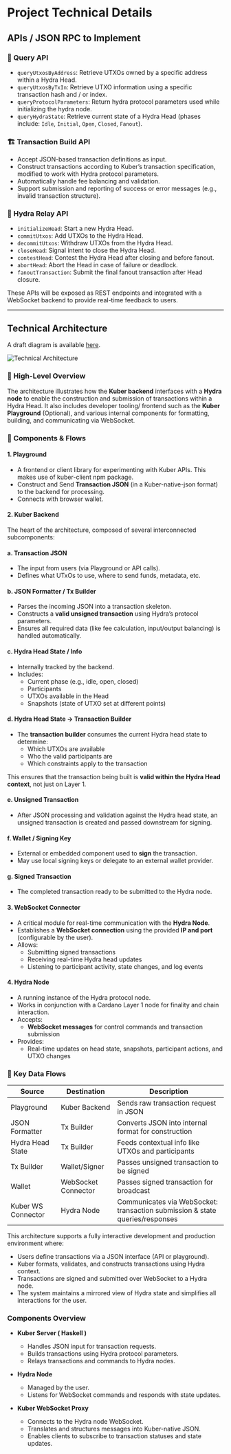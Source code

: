 # Project Technical Details

## APIs / JSON RPC to Implement

### 🔎 Query API

- `queryUtxosByAddress`: Retrieve UTXOs owned by a specific address within a Hydra Head.
- `queryUtxosByTxIn`: Retrieve UTXO information using a specific transaction hash and / or index.
- `queryProtocolParameters`: Return hydra protocol parameters used while initializing the hydra node.
- `queryHydraState`: Retrieve current state of a Hydra Head (phases include: `Idle`, `Initial`, `Open`, `Closed`, `Fanout`).

### 🏗 Transaction Build API

- Accept JSON-based transaction definitions as input.
- Construct transactions according to Kuber’s transaction specification, modified to work with Hydra protocol parameters.
- Automatically handle fee balancing and validation.
- Support submission and reporting of success or error messages (e.g., invalid transaction structure).

### 🔁 Hydra Relay API

- `initializeHead`: Start a new Hydra Head.
- `commitUtxos`: Add UTXOs to the Hydra Head.
- `decommitUtxos`: Withdraw UTXOs from the Hydra Head.
- `closeHead`: Signal intent to close the Hydra Head.
- `contestHead`: Contest the Hydra Head after closing and before fanout.
- `abortHead`: Abort the Head in case of failure or deadlock.
- `fanoutTransaction`: Submit the final fanout transaction after Head closure.

These APIs will be exposed as REST endpoints and integrated with a WebSocket backend to provide real-time feedback to users.

---

## Technical Architecture

A draft diagram is available [here](https://raw.githubusercontent.com/drep-id/image/main/preview/kuber-hydra_20250417075127614.png).

![Technical Architecture](../static/img/hydra-architecture.png)

### 🧭 High-Level Overview

The architecture illustrates how the **Kuber backend** interfaces with a **Hydra node** to enable the construction and submission of transactions within a Hydra Head. It also includes developer tooling/ frontend  such as the **Kuber Playground** (Optional), and various internal components for formatting, building, and communicating via WebSocket.

### 🧱 Components & Flows

#### 1. **Playground**

- A frontend or client library for experimenting with Kuber APIs. This makes use of kuber-client npm package.
- Construct and Send **Transaction JSON** (in a Kuber-native-json format) to the backend for processing.
- Connects with browser wallet.

#### 2. **Kuber Backend**

The heart of the architecture, composed of several interconnected subcomponents:

#### a. **Transaction JSON**

- The input from users (via Playground or API calls).
- Defines what UTxOs to use, where to send funds, metadata, etc.

#### b. **JSON Formatter / Tx Builder**

- Parses the incoming JSON into a transaction skeleton.
- Constructs a **valid unsigned transaction** using Hydra’s protocol parameters.
- Ensures all required data (like fee calculation, input/output balancing) is handled automatically.

#### c. **Hydra Head State / Info**

- Internally tracked by the backend.
- Includes:
  - Current phase (e.g., idle, open, closed)
  - Participants
  - UTXOs available in the Head
  - Snapshots (state of UTXO set at different points)

#### d. **Hydra Head State → Transaction Builder**

- The **transaction builder** consumes the current Hydra head state to determine:
  - Which UTXOs are available
  - Who the valid participants are
  - Which constraints apply to the transaction

This ensures that the transaction being built is **valid within the Hydra Head context**, not just on Layer 1.

#### e. **Unsigned Transaction**

- After JSON processing and validation against the Hydra head state, an unsigned transaction is created and passed downstream for signing.

#### f. **Wallet / Signing Key**

- External or embedded component used to **sign** the transaction.
- May use local signing keys or delegate to an external wallet provider.

#### g. **Signed Transaction**

- The completed transaction ready to be submitted to the Hydra node.

#### 3. **WebSocket Connector**

- A critical module for real-time communication with the **Hydra Node**.
- Establishes a **WebSocket connection** using the provided **IP and port** (configurable by the user).
- Allows:
  - Submitting signed transactions
  - Receiving real-time Hydra head updates
  - Listening to participant activity, state changes, and log events

#### 4. **Hydra Node**

- A running instance of the Hydra protocol node.
- Works in conjunction with a Cardano Layer 1 node for finality and chain interaction.
- Accepts:
  - **WebSocket messages** for control commands and transaction submission
- Provides:
  - Real-time updates on head state, snapshots, participant actions, and UTXO changes

### 🔄 Key Data Flows

| Source             | Destination         | Description                                                                  |
| ------------------ | ------------------- | ---------------------------------------------------------------------------- |
| Playground         | Kuber Backend       | Sends raw transaction request in JSON                                        |
| JSON Formatter     | Tx Builder          | Converts JSON into internal format for construction                          |
| Hydra Head State   | Tx Builder          | Feeds contextual info like UTXOs and participants                            |
| Tx Builder         | Wallet/Signer       | Passes unsigned transaction to be signed                                     |
| Wallet             | WebSocket Connector | Passes signed transaction for broadcast                                      |
| Kuber WS Connector | Hydra Node          | Communicates via WebSocket: transaction submission & state queries/responses |

This architecture supports a fully interactive development and production environment where:

- Users define transactions via a JSON interface (API or playground).
- Kuber formats, validates, and constructs transactions using Hydra context.
- Transactions are signed and submitted over WebSocket to a Hydra node.
- The system maintains a mirrored view of Hydra state and simplifies all interactions for the user.

### Components Overview

- **Kuber Server ( Haskell )**

  - Handles JSON input for transaction requests.
  - Builds transactions using Hydra protocol parameters.
  - Relays transactions and commands to Hydra nodes.

- **Hydra Node**

  - Managed by the user.
  - Listens for WebSocket commands and responds with state updates.

- **Kuber WebSocket Proxy**

  - Connects to the Hydra node WebSocket.
  - Translates and structures messages into Kuber-native JSON.
  - Enables clients to subscribe to transaction statuses and state updates.
